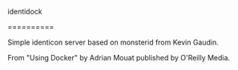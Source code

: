 identidock

==========

Simple identicon server based on monsterid from Kevin Gaudin.

From "Using Docker" by Adrian Mouat published by O'Reilly Media.
